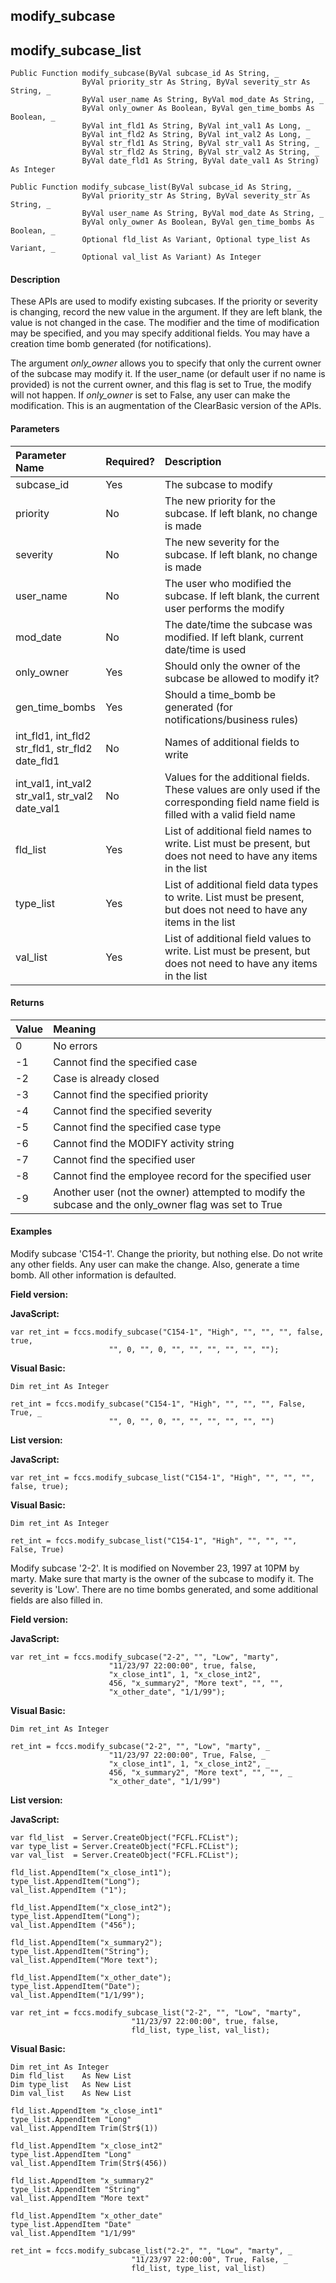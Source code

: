 modify_subcase
--------------

modify_subcase_list
---------------------

```
Public Function modify_subcase(ByVal subcase_id As String, _
                ByVal priority_str As String, ByVal severity_str As String, _
                ByVal user_name As String, ByVal mod_date As String, _
                ByVal only_owner As Boolean, ByVal gen_time_bombs As Boolean, _
                ByVal int_fld1 As String, ByVal int_val1 As Long, _
                ByVal int_fld2 As String, ByVal int_val2 As Long, _
                ByVal str_fld1 As String, ByVal str_val1 As String, _
                ByVal str_fld2 As String, ByVal str_val2 As String, _
                ByVal date_fld1 As String, ByVal date_val1 As String) As Integer
```

```
Public Function modify_subcase_list(ByVal subcase_id As String, _
                ByVal priority_str As String, ByVal severity_str As String, _
                ByVal user_name As String, ByVal mod_date As String, _
                ByVal only_owner As Boolean, ByVal gen_time_bombs As Boolean, _
                Optional fld_list As Variant, Optional type_list As Variant, _
                Optional val_list As Variant) As Integer
```

#### Description

These APIs are used to modify existing subcases. If the priority or severity is changing, record the new value in the argument. If they are left blank, the value is not changed in the case. The modifier and the time of modification may be specified, and you may specify additional fields. You may have a creation time bomb generated (for notifications).

The argument _only_owner_ allows you to specify that only the current owner of the subcase may modify it. If the user_name (or default user if no name is provided) is not the current owner, and this flag is set to True, the modify will not happen. If _only_owner_ is set to False, any user can make the modification. This is an augmentation of the ClearBasic version of the APIs.

#### Parameters

| Parameter Name | Required? | Description |
|:--- |:--- |:--- |
| subcase_id | Yes | The subcase to modify |
| priority | No | The new priority for the subcase. If left blank, no change is made |
| severity | No | The new severity for the subcase. If left blank, no change is made |
| user_name | No | The user who modified the subcase. If left blank, the current user performs the modify |
| mod_date | No | The date/time the subcase was modified. If left blank, current date/time is used |
| only_owner | Yes | Should only the owner of the subcase be allowed to modify it? |
| gen_time_bombs | Yes | Should a time_bomb be generated (for notifications/business rules) |
| int_fld1, int_fld2<br>str_fld1, str_fld2<br>date_fld1 | No | Names of additional fields to write |
| int_val1, int_val2<br>str_val1, str_val2<br>date_val1 | No | Values for the additional fields. These values are only used if the corresponding field name field is filled with a valid field name |
| fld_list | Yes | List of additional field names to write. List must be present, but does not need to have any items in the list |
| type_list | Yes | List of additional field data types to write. List must be present, but does not need to have any items in the list |
| val_list | Yes | List of additional field values to write. List must be present, but does not need to have any items in the list |

#### Returns

| Value | Meaning |
|:--- |:--- |
| 0 | No errors |
| -1 | Cannot find the specified case |
| -2 | Case is already closed |
| -3 | Cannot find the specified priority |
| -4 | Cannot find the specified severity |
| -5 | Cannot find the specified case type |
| -6 | Cannot find the MODIFY activity string |
| -7 | Cannot find the specified user |
| -8 | Cannot find the employee record for the specified user |
| -9 | Another user (not the owner) attempted to modify the subcase and the only_owner flag was set to True |

#### Examples

Modify subcase 'C154-1'. Change the priority, but nothing else. Do not write any other fields. Any user can make the change. Also, generate a time bomb. All other information is defaulted.

**Field version:**

**JavaScript:**
```
var ret_int = fccs.modify_subcase("C154-1", "High", "", "", "", false, true,
                      "", 0, "", 0, "", "", "", "", "", "");
```

**Visual Basic:**
```
Dim ret_int As Integer

ret_int = fccs.modify_subcase("C154-1", "High", "", "", "", False, True, _
                      "", 0, "", 0, "", "", "", "", "", "")
```

**List version:**

**JavaScript:**
```
var ret_int = fccs.modify_subcase_list("C154-1", "High", "", "", "", false, true);
```

**Visual Basic:**
```
Dim ret_int As Integer

ret_int = fccs.modify_subcase_list("C154-1", "High", "", "", "", False, True)
```

Modify subcase '2-2'. It is modified on November 23, 1997 at 10PM by marty. Make sure that marty is the owner of the subcase to modify it. The severity is 'Low'. There are no time bombs generated, and some additional fields are also filled in.

**Field version:**

**JavaScript:**
```
var ret_int = fccs.modify_subcase("2-2", "", "Low", "marty",
                      "11/23/97 22:00:00", true, false,
                      "x_close_int1", 1, "x_close_int2",
                      456, "x_summary2", "More text", "", "",
                      "x_other_date", "1/1/99");
```

**Visual Basic:**
```
Dim ret_int As Integer

ret_int = fccs.modify_subcase("2-2", "", "Low", "marty", _
                      "11/23/97 22:00:00", True, False, _
                      "x_close_int1", 1, "x_close_int2", _
                      456, "x_summary2", "More text", "", "", _
                      "x_other_date", "1/1/99")
```

**List version:**

**JavaScript:**
```
var fld_list  = Server.CreateObject("FCFL.FCList");
var type_list = Server.CreateObject("FCFL.FCList");
var val_list  = Server.CreateObject("FCFL.FCList");

fld_list.AppendItem("x_close_int1");
type_list.AppendItem("Long");
val_list.AppendItem ("1");

fld_list.AppendItem("x_close_int2");
type_list.AppendItem("Long");
val_list.AppendItem ("456");

fld_list.AppendItem("x_summary2");
type_list.AppendItem("String");
val_list.AppendItem("More text");

fld_list.AppendItem("x_other_date");
type_list.AppendItem("Date");
val_list.AppendItem("1/1/99");

var ret_int = fccs.modify_subcase_list("2-2", "", "Low", "marty",
                           "11/23/97 22:00:00", true, false,
                           fld_list, type_list, val_list);

```

**Visual Basic:**
```
Dim ret_int As Integer
Dim fld_list    As New List
Dim type_list   As New List
Dim val_list    As New List

fld_list.AppendItem "x_close_int1"
type_list.AppendItem "Long"
val_list.AppendItem Trim(Str$(1))

fld_list.AppendItem "x_close_int2"
type_list.AppendItem "Long"
val_list.AppendItem Trim(Str$(456))

fld_list.AppendItem "x_summary2"
type_list.AppendItem "String"
val_list.AppendItem "More text"

fld_list.AppendItem "x_other_date"
type_list.AppendItem "Date"
val_list.AppendItem "1/1/99"

ret_int = fccs.modify_subcase_list("2-2", "", "Low", "marty", _
                           "11/23/97 22:00:00", True, False, _
                           fld_list, type_list, val_list)
```